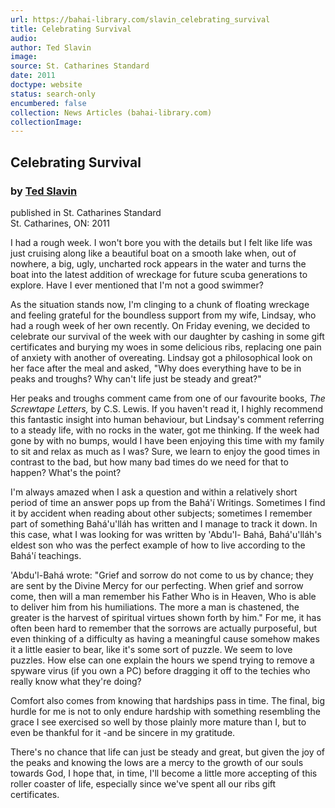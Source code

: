 ```yaml
---
url: https://bahai-library.com/slavin_celebrating_survival
title: Celebrating Survival
audio: 
author: Ted Slavin
image: 
source: St. Catharines Standard
date: 2011
doctype: website
status: search-only
encumbered: false
collection: News Articles (bahai-library.com)
collectionImage: 
---
```



## Celebrating Survival

### by [Ted Slavin](https://bahai-library.com/author/Ted+Slavin)

published in St. Catharines Standard  
St. Catharines, ON: 2011


I had a rough week. I won't bore you with the details but I felt like life was just cruising along like a beautiful boat on a smooth lake when, out of nowhere, a big, ugly, uncharted rock appears in the water and turns the boat into the latest addition of wreckage for future scuba generations to explore. Have I ever mentioned that I'm not a good swimmer?  
  
As the situation stands now, I'm clinging to a chunk of floating wreckage and feeling grateful for the boundless support from my wife, Lindsay, who had a rough week of her own recently. On Friday evening, we decided to celebrate our survival of the week with our daughter by cashing in some gift certificates and burying my woes in some delicious ribs, replacing one pain of anxiety with another of overeating. Lindsay got a philosophical look on her face after the meal and asked, "Why does everything have to be in peaks and troughs? Why can't life just be steady and great?"  
  
Her peaks and troughs comment came from one of our favourite books, _The Screwtape Letters,_ by C.S. Lewis. If you haven't read it, I highly recommend this fantastic insight into human behaviour, but Lindsay's comment referring to a steady life, with no rocks in the water, got me thinking. If the week had gone by with no bumps, would I have been enjoying this time with my family to sit and relax as much as I was? Sure, we learn to enjoy the good times in contrast to the bad, but how many bad times do we need for that to happen? What's the point?  
  
I'm always amazed when I ask a question and within a relatively short period of time an answer pops up from the Bahá'í Writings. Sometimes I find it by accident when reading about other subjects; sometimes I remember part of something Bahá'u'lláh has written and I manage to track it down. In this case, what I was looking for was written by 'Abdu'l- Bahá, Bahá'u'lláh's eldest son who was the perfect example of how to live according to the Bahá'í teachings.  
  
'Abdu'l-Bahá wrote: "Grief and sorrow do not come to us by chance; they are sent by the Divine Mercy for our perfecting. When grief and sorrow come, then will a man remember his Father Who is in Heaven, Who is able to deliver him from his humiliations. The more a man is chastened, the greater is the harvest of spiritual virtues shown forth by him." For me, it has often been hard to remember that the sorrows are actually purposeful, but even thinking of a difficulty as having a meaningful cause somehow makes it a little easier to bear, like it's some sort of puzzle. We seem to love puzzles. How else can one explain the hours we spend trying to remove a spyware virus (if you own a PC) before dragging it off to the techies who really know what they're doing?  
  
Comfort also comes from knowing that hardships pass in time. The final, big hurdle for me is not to only endure hardship with something resembling the grace I see exercised so well by those plainly more mature than I, but to even be thankful for it -and be sincere in my gratitude.  
  
There's no chance that life can just be steady and great, but given the joy of the peaks and knowing the lows are a mercy to the growth of our souls towards God, I hope that, in time, I'll become a little more accepting of this roller coaster of life, especially since we've spent all our ribs gift certificates.